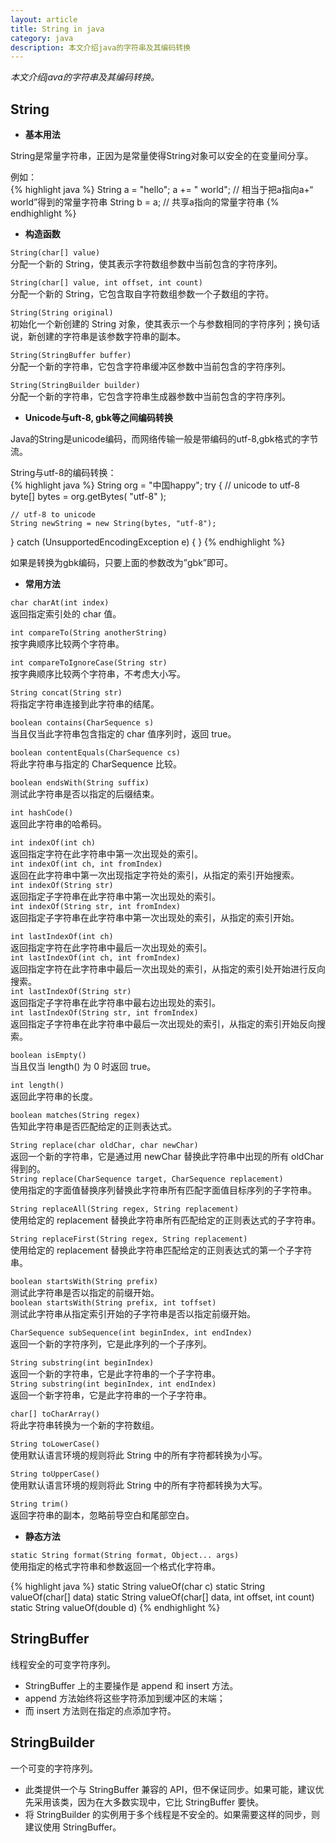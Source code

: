 ```yaml
---
layout: article
title: String in java
category: java
description: 本文介绍java的字符串及其编码转换
---
```

*本文介绍java的字符串及其编码转换。*

## String

- **基本用法**

String是常量字符串，正因为是常量使得String对象可以安全的在变量间分享。

例如：  
{% highlight java %}
String a = "hello";
a += " world";	// 相当于把a指向a+“ world”得到的常量字符串
String b = a; 	// 共享a指向的常量字符串
{% endhighlight %}

- **构造函数**

`String(char[] value)`  
分配一个新的 String，使其表示字符数组参数中当前包含的字符序列。 

`String(char[] value, int offset, int count)`  
分配一个新的 String，它包含取自字符数组参数一个子数组的字符。 

`String(String original)`  
初始化一个新创建的 String 对象，使其表示一个与参数相同的字符序列；换句话说，新创建的字符串是该参数字符串的副本。 

`String(StringBuffer buffer)`  
分配一个新的字符串，它包含字符串缓冲区参数中当前包含的字符序列。 

`String(StringBuilder builder)`  
分配一个新的字符串，它包含字符串生成器参数中当前包含的字符序列。


- **Unicode与uft-8, gbk等之间编码转换**

Java的String是unicode编码，而网络传输一般是带编码的utf-8,gbk格式的字节流。

String与utf-8的编码转换：  
{% highlight java %}
String org = "中国happy";
try {
	// unicode to utf-8
	byte[] bytes = org.getBytes( "utf-8" );
	
	// utf-8 to unicode
	String newString = new String(bytes, "utf-8");

} 
catch (UnsupportedEncodingException e) {
}
{% endhighlight %}

如果是转换为gbk编码，只要上面的参数改为”gbk”即可。


- **常用方法**

`char charAt(int index)`   
返回指定索引处的 char 值。   

`int compareTo(String anotherString)`   
按字典顺序比较两个字符串。   

`int compareToIgnoreCase(String str)`   
按字典顺序比较两个字符串，不考虑大小写。   

`String concat(String str)`   
将指定字符串连接到此字符串的结尾。   

`boolean contains(CharSequence s)`   
当且仅当此字符串包含指定的 char 值序列时，返回 true。   

`boolean contentEquals(CharSequence cs)`   
将此字符串与指定的 CharSequence 比较。   

`boolean endsWith(String suffix)`   
测试此字符串是否以指定的后缀结束。   

`int hashCode()`   
返回此字符串的哈希码。   

`int indexOf(int ch)`  
返回指定字符在此字符串中第一次出现处的索引。   
`int indexOf(int ch, int fromIndex)`   
返回在此字符串中第一次出现指定字符处的索引，从指定的索引开始搜索。   
`int indexOf(String str)`   
返回指定子字符串在此字符串中第一次出现处的索引。   
`int indexOf(String str, int fromIndex)`     
返回指定子字符串在此字符串中第一次出现处的索引，从指定的索引开始。   

`int lastIndexOf(int ch)`   
返回指定字符在此字符串中最后一次出现处的索引。   
`int lastIndexOf(int ch, int fromIndex)`   
返回指定字符在此字符串中最后一次出现处的索引，从指定的索引处开始进行反向搜索。   
`int lastIndexOf(String str)`  
返回指定子字符串在此字符串中最右边出现处的索引。   
`int lastIndexOf(String str, int fromIndex)`   
返回指定子字符串在此字符串中最后一次出现处的索引，从指定的索引开始反向搜索。   

`boolean isEmpty()`  
当且仅当 length() 为 0 时返回 true。   

`int length()`  
返回此字符串的长度。   

`boolean matches(String regex)`  
告知此字符串是否匹配给定的正则表达式。   

`String replace(char oldChar, char newChar)`  
返回一个新的字符串，它是通过用 newChar 替换此字符串中出现的所有 oldChar 得到的。   
`String replace(CharSequence target, CharSequence replacement)`   
使用指定的字面值替换序列替换此字符串所有匹配字面值目标序列的子字符串。   

`String replaceAll(String regex, String replacement)`  
使用给定的 replacement 替换此字符串所有匹配给定的正则表达式的子字符串。   

`String replaceFirst(String regex, String replacement)`  
使用给定的 replacement 替换此字符串匹配给定的正则表达式的第一个子字符串。   

`boolean startsWith(String prefix)`  
测试此字符串是否以指定的前缀开始。   
`boolean startsWith(String prefix, int toffset)`   
测试此字符串从指定索引开始的子字符串是否以指定前缀开始。   

`CharSequence subSequence(int beginIndex, int endIndex)`  
返回一个新的字符序列，它是此序列的一个子序列。   

`String substring(int beginIndex)`  
返回一个新的字符串，它是此字符串的一个子字符串。   
`String substring(int beginIndex, int endIndex)`   
返回一个新字符串，它是此字符串的一个子字符串。   

`char[] toCharArray()`  
将此字符串转换为一个新的字符数组。   

`String toLowerCase()`   
使用默认语言环境的规则将此 String 中的所有字符都转换为小写。   

`String toUpperCase()`  
使用默认语言环境的规则将此 String 中的所有字符都转换为大写。   

`String trim()`  
返回字符串的副本，忽略前导空白和尾部空白。   

- **静态方法**

`static String format(String format, Object... args)`   
使用指定的格式字符串和参数返回一个格式化字符串。   

{% highlight java %}
static String valueOf(char c) 
static String valueOf(char[] data) 
static String valueOf(char[] data, int offset, int count) 
static String valueOf(double d) 
{% endhighlight %}


## StringBuffer

线程安全的可变字符序列。

- StringBuffer 上的主要操作是 append 和 insert 方法。
- append 方法始终将这些字符添加到缓冲区的末端；
- 而 insert 方法则在指定的点添加字符。 


## StringBuilder

一个可变的字符序列。

- 此类提供一个与 StringBuffer 兼容的 API，但不保证同步。如果可能，建议优先采用该类，因为在大多数实现中，它比 StringBuffer 要快。 
- 将 StringBuilder 的实例用于多个线程是不安全的。如果需要这样的同步，则建议使用 StringBuffer。 

